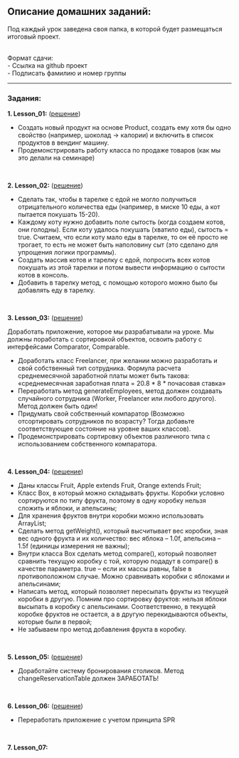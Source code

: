 ## Описание домашних заданий:
Под каждый урок заведена своя папка, в которой будет размещаться итоговый проект.
<br><br>

Формат сдачи:<br> - Ссылка на github проект <br> - Подписать фамилию и номер группы

----

### Задания:
**1. Lesson_01:** ([решение](https://github.com/K-Alex-a/OOP_HomeWork/tree/4ec9276670b71bc5a45e485fe66d0bc2f9b24844/src/main/java/lesson_01))
 - Создать новый продукт на основе Product, создать ему хотя бы одно свойство (например, шоколад -> калории) и включить в список продуктов в вендинг машину.
 - Продемонстрировать работу класса по продаже товаров (как мы это делали на семинаре)
<br>

**2. Lesson_02:**  ([решение](https://github.com/K-Alex-a/OOP_HomeWork/tree/7e35e49470c79dcea1c902aaf981c30b29ae6e6c/src/main/java/lesson_02))
 - Сделать так, чтобы в тарелке с едой не могло получиться отрицательного количества еды (например, в миске 10 еды, а кот пытается покушать 15-20).
 - Каждому коту нужно добавить поле сытость (когда создаем котов, они голодны). Если коту удалось покушать (хватило еды), сытость = true. Считаем, что если коту мало еды в тарелке, то он её просто не трогает, то есть не может быть наполовину сыт (это сделано для упрощения логики программы).
 - Создать массив котов и тарелку с едой, попросить всех котов покушать из этой тарелки и потом вывести информацию о сытости котов в консоль.
 - Добавить в тарелку метод, с помощью которого можно было бы добавлять еду в тарелку.
<br>

**3. Lesson_03:**  ([решение](https://github.com/K-Alex-a/OOP_HomeWork/tree/e5ef50a7c3cb14e769d6c8ad9dc3840ff5b64b1a/src/main/java/lesson_03))

Доработать приложение, которое мы разрабатывали на уроке. Мы должны поработать с сортировкой объектов, освоить работу с интерфейсами Comparator, Comparable.
- Доработать класс Freelancer, при желании можно разработать и свой собственный тип сотрудника. Формула расчета среднемесячной заработной платы может быть такова: «среднемесячная заработная плата = 20.8 * 8 * почасовая ставка»
- Переработать метод generateEmployees, метод должен создавать случайного сотрудника (Worker, Freelancer или любого другого). Метод должен быть один!
- Придумать свой собственный компаратор (Возможно отсортировать сотрудников по возрасту? Тогда добавьте соответствующее состояние на уровне ваших классов).
- Продемонстрировать сортировку объектов различного типа с использованием собственного компаратора.
<br>

**4. Lesson_04:**  ([решение](https://github.com/K-Alex-a/OOP_HomeWork/tree/483ae524b35f0fafda656422caab4bc82f4ab551/src/main/java/lesson_04))

- Даны классы Fruit, Apple extends Fruit, Orange extends Fruit;
- Класс Box, в который можно складывать фрукты. Коробки условно сортируются по типу фрукта,
поэтому в одну коробку нельзя сложить и яблоки, и апельсины;
- Для хранения фруктов внутри коробки можно использовать ArrayList;
- Сделать метод getWeight(), который высчитывает вес коробки, зная вес одного фрукта и их количество:
вес яблока – 1.0f, апельсина – 1.5f (единицы измерения не важны);
- Внутри класса Box сделать метод compare(), который позволяет сравнить текущую коробку с той, которую
подадут в compare() в качестве параметра. true – если их массы равны, false в противоположном случае.
Можно сравнивать коробки с яблоками и апельсинами;
- Написать метод, который позволяет пересыпать фрукты из текущей коробки в другую.
Помним про сортировку фруктов: нельзя яблоки высыпать в коробку с апельсинами.
Соответственно, в текущей коробке фруктов не остается, а в другую перекидываются объекты, которые были в первой;
- Не забываем про метод добавления фрукта в коробку.
<br>

**5. Lesson_05:**   ([решение](https://github.com/K-Alex-a/OOP_HomeWork/tree/35500c43d631bba261f9b800655c9d143364c2a6/src/main/java/lesson_05))

- Доработайте систему бронирования столиков. Метод changeReservationTable должен ЗАРАБОТАТЬ!
<br>

**6. Lesson_06:**   ([решение]())

- Переработать приложение с учетом принципа SPR
<br>

**7. Lesson_07:**


